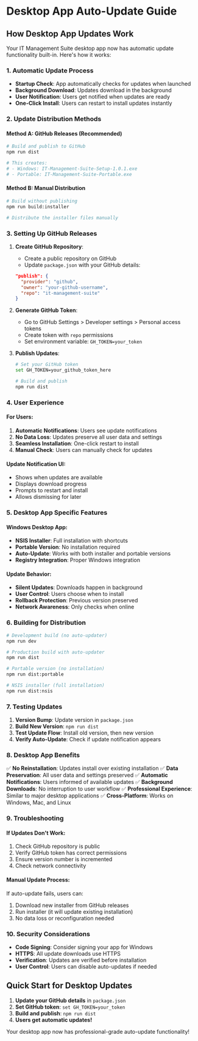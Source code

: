 # Desktop App Auto-Update Guide

## How Desktop App Updates Work

Your IT Management Suite desktop app now has automatic update functionality built-in. Here's how it works:

### 1. Automatic Update Process

- **Startup Check**: App automatically checks for updates when launched
- **Background Download**: Updates download in the background
- **User Notification**: Users get notified when updates are ready
- **One-Click Install**: Users can restart to install updates instantly

### 2. Update Distribution Methods

#### Method A: GitHub Releases (Recommended)
```bash
# Build and publish to GitHub
npm run dist

# This creates:
# - Windows: IT-Management-Suite-Setup-1.0.1.exe
# - Portable: IT-Management-Suite-Portable.exe
```

#### Method B: Manual Distribution
```bash
# Build without publishing
npm run build:installer

# Distribute the installer files manually
```

### 3. Setting Up GitHub Releases

1. **Create GitHub Repository**:
   - Create a public repository on GitHub
   - Update `package.json` with your GitHub details:
   ```json
   "publish": {
     "provider": "github",
     "owner": "your-github-username",
     "repo": "it-management-suite"
   }
   ```

2. **Generate GitHub Token**:
   - Go to GitHub Settings > Developer settings > Personal access tokens
   - Create token with `repo` permissions
   - Set environment variable: `GH_TOKEN=your_token`

3. **Publish Updates**:
   ```bash
   # Set your GitHub token
   set GH_TOKEN=your_github_token_here
   
   # Build and publish
   npm run dist
   ```

### 4. User Experience

#### For Users:
1. **Automatic Notifications**: Users see update notifications
2. **No Data Loss**: Updates preserve all user data and settings
3. **Seamless Installation**: One-click restart to install
4. **Manual Check**: Users can manually check for updates

#### Update Notification UI:
- Shows when updates are available
- Displays download progress
- Prompts to restart and install
- Allows dismissing for later

### 5. Desktop App Specific Features

#### Windows Desktop App:
- **NSIS Installer**: Full installation with shortcuts
- **Portable Version**: No installation required
- **Auto-Update**: Works with both installer and portable versions
- **Registry Integration**: Proper Windows integration

#### Update Behavior:
- **Silent Updates**: Downloads happen in background
- **User Control**: Users choose when to install
- **Rollback Protection**: Previous version preserved
- **Network Awareness**: Only checks when online

### 6. Building for Distribution

```bash
# Development build (no auto-updater)
npm run dev

# Production build with auto-updater
npm run dist

# Portable version (no installation)
npm run dist:portable

# NSIS installer (full installation)
npm run dist:nsis
```

### 7. Testing Updates

1. **Version Bump**: Update version in `package.json`
2. **Build New Version**: `npm run dist`
3. **Test Update Flow**: Install old version, then new version
4. **Verify Auto-Update**: Check if update notification appears

### 8. Desktop App Benefits

✅ **No Reinstallation**: Updates install over existing installation
✅ **Data Preservation**: All user data and settings preserved
✅ **Automatic Notifications**: Users informed of available updates
✅ **Background Downloads**: No interruption to user workflow
✅ **Professional Experience**: Similar to major desktop applications
✅ **Cross-Platform**: Works on Windows, Mac, and Linux

### 9. Troubleshooting

#### If Updates Don't Work:
1. Check GitHub repository is public
2. Verify GitHub token has correct permissions
3. Ensure version number is incremented
4. Check network connectivity

#### Manual Update Process:
If auto-update fails, users can:
1. Download new installer from GitHub releases
2. Run installer (it will update existing installation)
3. No data loss or reconfiguration needed

### 10. Security Considerations

- **Code Signing**: Consider signing your app for Windows
- **HTTPS**: All update downloads use HTTPS
- **Verification**: Updates are verified before installation
- **User Control**: Users can disable auto-updates if needed

## Quick Start for Desktop Updates

1. **Update your GitHub details** in `package.json`
2. **Set GitHub token**: `set GH_TOKEN=your_token`
3. **Build and publish**: `npm run dist`
4. **Users get automatic updates!**

Your desktop app now has professional-grade auto-update functionality!
